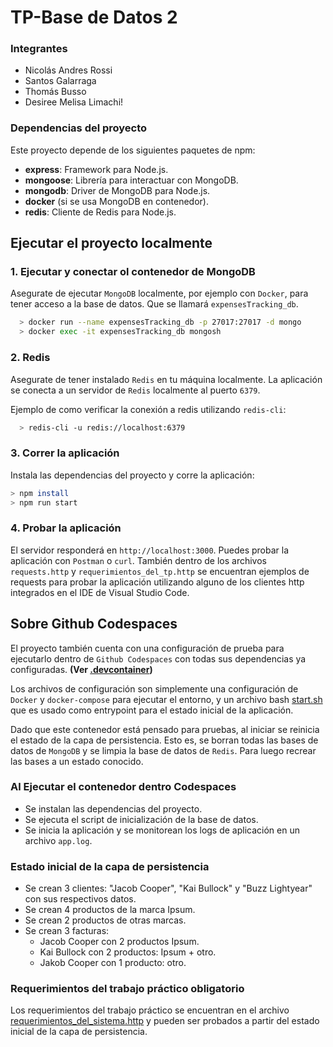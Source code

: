 # TP-Base de Datos 2

### Integrantes
- Nicolás Andres Rossi
- Santos Galarraga
- Thomás Busso
- Desiree Melisa Limachi!

### Dependencias del proyecto
Este proyecto depende de los siguientes paquetes de npm:

- **express**: Framework para Node.js.
- **mongoose**: Librería para interactuar con MongoDB.
- **mongodb**: Driver de MongoDB para Node.js.
- **docker** (si se usa MongoDB en contenedor).
- **redis**: Cliente de Redis para Node.js.

## Ejecutar el proyecto localmente

### 1. Ejecutar y conectar ol contenedor de MongoDB
Asegurate de ejecutar `MongoDB` localmente, por ejemplo con `Docker`, para tener acceso a la base de datos.
Que se llamará `expensesTracking_db`.

```bash
  > docker run --name expensesTracking_db -p 27017:27017 -d mongo
  > docker exec -it expensesTracking_db mongosh
```

### 2. Redis
Asegurate de tener instalado `Redis` en tu máquina localmente. 
La aplicación se conecta a un servidor de `Redis` localmente al puerto `6379`.

Ejemplo de como verificar la conexión a redis utilizando `redis-cli`:

```bash
  > redis-cli -u redis://localhost:6379
```

### 3. Correr la aplicación
Instala las dependencias del proyecto y corre la aplicación:
   ```bash
   > npm install
   > npm run start
   ```

### 4. Probar la aplicación
El servidor responderá en `http://localhost:3000`. Puedes probar la aplicación con `Postman` o `curl`.
También dentro de los archivos `requests.http` y `requerimientos_del_tp.http` se encuentran ejemplos de 
requests para probar la aplicación utilizando alguno de los clientes http integrados en el IDE de Visual Studio Code.

## Sobre Github Codespaces
El proyecto también cuenta con una configuración de prueba para ejecutarlo dentro de `Github Codespaces` con todas sus
dependencias ya configuradas. **(Ver [.devcontainer](.devcontainer))**

Los archivos de configuración son simplemente una configuración de `Docker` y `docker-compose` para ejecutar el entorno,
y un archivo bash [start.sh](.devcontainer/start.sh) que es usado como entrypoint para el estado inicial de la aplicación.

Dado que este contenedor está pensado para pruebas, al iniciar se reinicia el estado de la capa de persistencia.
Esto es, se borran todas las bases de datos de `MongoDB` y se limpia la base de datos de `Redis`. Para luego recrear las
bases a un estado conocido.

### Al Ejecutar el contenedor dentro Codespaces
- Se instalan las dependencias del proyecto.
- Se ejecuta el script de inicialización de la base de datos.
- Se inicia la aplicación y se monitorean los logs de aplicación en un archivo `app.log`.

### Estado inicial de la capa de persistencia
- Se crean 3 clientes: "Jacob Cooper", "Kai Bullock" y "Buzz Lightyear" con sus respectivos datos.
- Se crean 4 productos de la marca Ipsum.
- Se crean 2 productos de otras marcas.
- Se crean 3 facturas:
  - Jacob Cooper con 2 productos Ipsum.
  - Kai Bullock con 2 productos: Ipsum + otro.
  - Jakob Cooper con 1 producto: otro.

### Requerimientos del trabajo práctico obligatorio
Los requerimientos del trabajo práctico se encuentran en el archivo [requerimientos_del_sistema.http](requerimientos_del_sistema.http)
y pueden ser probados a partir del estado inicial de la capa de persistencia.
